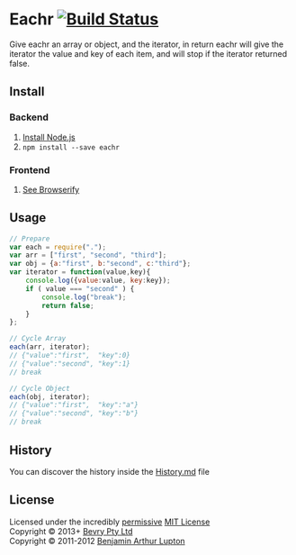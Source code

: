 # Eachr [![Build Status](https://secure.travis-ci.org/bevry/eachr.png?branch=master)](http://travis-ci.org/bevry/eachr)
Give eachr an array or object, and the iterator, in return eachr will give the iterator the value and key of each item, and will stop if the iterator returned false.


## Install

### Backend

1. [Install Node.js](http://bevry.me/node/install)
2. `npm install --save eachr`

### Frontend

1. [See Browserify](http://browserify.org)



## Usage

``` javascript
// Prepare
var each = require(".");
var arr = ["first", "second", "third"];
var obj = {a:"first", b:"second", c:"third"};
var iterator = function(value,key){
	console.log({value:value, key:key});
	if ( value === "second" ) {
		console.log("break");
		return false;
	}
};

// Cycle Array
each(arr, iterator);
// {"value":"first",  "key":0}
// {"value":"second", "key":1}
// break

// Cycle Object
each(obj, iterator);
// {"value":"first",  "key":"a"}
// {"value":"second", "key":"b"}
// break
```



## History
You can discover the history inside the [History.md](https://github.com/bevry/eachr/blob/master/History.md#files) file



## License
Licensed under the incredibly [permissive](http://en.wikipedia.org/wiki/Permissive_free_software_licence) [MIT License](http://creativecommons.org/licenses/MIT/)
<br/>Copyright © 2013+ [Bevry Pty Ltd](http://bevry.me)
<br/>Copyright © 2011-2012 [Benjamin Arthur Lupton](http://balupton.com)
